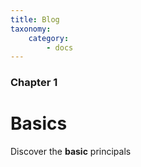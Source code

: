 ```yaml
---
title: Blog
taxonomy:
    category:
        - docs
---
```


### Chapter 1

# Basics

Discover the **basic** principals

